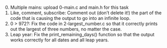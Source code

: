 0. Multiple mains: upload 0-main.c and main.h for this task
1. Like, comment, subscribe: Comment out (don’t delete it!) the part of the code that is causing the output to go into an infinite loop.
2. 0 > 972?: Fix the code in 2-largest_number.c so that it correctly prints out the largest of three numbers, no matter the case.
3. Leap year: Fix the print_remaining_days() function so that the output works correctly for all dates and all leap years.
